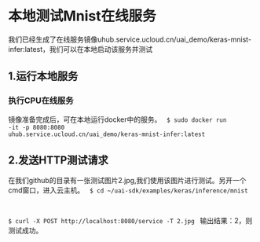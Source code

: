 

# 本地测试Mnist在线服务
我们已经生成了在线服务镜像uhub.service.ucloud.cn/uai_demo/keras-mnist-infer:latest，我们可以在本地启动该服务并测试

## 1.运行本地服务
### 执行CPU在线服务
镜像准备完成后，可在本地运行docker中的服务。
<code>
$ sudo docker run -it -p 8080:8080 uhub.service.ucloud.cn/uai_demo/keras-mnist-infer:latest
</code>

## 2.发送HTTP测试请求
在我们github的目录有一张测试图片2.jpg,我们使用该图片进行测试。另开一个cmd窗口，进入云主机。
<code>
$ cd ~/uai-sdk/examples/keras/inference/mnist

$ curl -X POST http://localhost:8080/service -T 2.jpg
</code>
输出结果：2，则测试成功。

